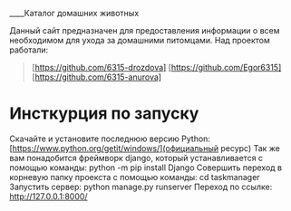 ____Каталог домашних животных

Данный сайт предназначен для предоставления информации о всем необходимом для ухода за домашними питомцами.
Над проектом работали:
> [https://github.com/6315-drozdova]
> [https://github.com/Egor6315] 
> [https://github.com/6315-anurova]

# Инсткурция по запуску
Скачайте и установите последнюю версию Python: [https://www.python.org/getit/windows/](официальный ресурс)
Так же вам понадобится фреймворк django, который устанавливается с помощью команды: python -m pip install Django
Совершить переход в корневую папку проекста с помощью команды: cd taskmanager 
Запустить сервер: python manage.py runserver 
Переход по ссылке: http://127.0.0.1:8000/
